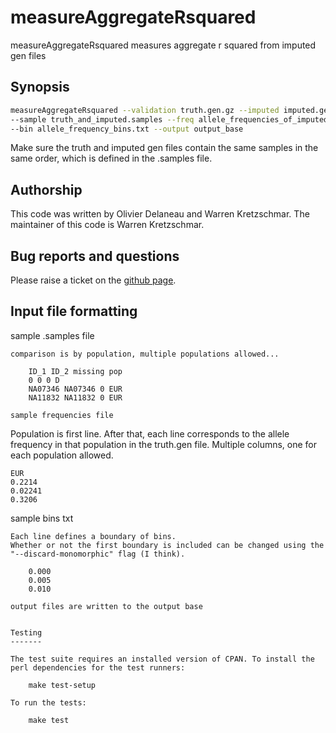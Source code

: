measureAggregateRsquared
========================

measureAggregateRsquared measures aggregate r squared from imputed gen files

Synopsis
--------

```bash
measureAggregateRsquared --validation truth.gen.gz --imputed imputed.gen.gz \
--sample truth_and_imputed.samples --freq allele_frequencies_of_imputed_sites.freq \
--bin allele_frequency_bins.txt --output output_base
```

Make sure the truth and imputed gen files contain the same samples in the same order, which is defined in the .samples file. 

Authorship
----------
This code was written by Olivier Delaneau and Warren Kretzschmar.  The maintainer of this code is Warren Kretzschmar.

Bug reports and questions
------------------------
Please raise a ticket on the [github page](https://github.com/winni2k/measureAggregateRsquared/issues).

Input file formatting
---------------------

sample .samples file
~~~~~~~~~~~~~~~~~~~~
comparison is by population, multiple populations allowed...

    ID_1 ID_2 missing pop
    0 0 0 D
    NA07346 NA07346 0 EUR
    NA11832 NA11832 0 EUR

sample frequencies file
~~~~~~~~~~~~~~~~~~~~~~~
Population is first line. After that, each line corresponds to the allele frequency in 
that population in the truth.gen file.  Multiple columns, one for each population
allowed.

    EUR
    0.2214
    0.02241
    0.3206

sample bins txt
~~~~~~~~~~~~~~~
Each line defines a boundary of bins.  
Whether or not the first boundary is included can be changed using the "--discard-monomorphic" flag (I think).

    0.000
    0.005
    0.010

output files are written to the output base


Testing
-------

The test suite requires an installed version of CPAN. To install the perl dependencies for the test runners:

    make test-setup

To run the tests:

    make test